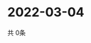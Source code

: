 # 2022-03-04
  共 0条

  <!-- BEGIN -->
  <!-- 最后更新时间Fri Mar 04 2022 09:05:38 GMT+0000 (Coordinated Universal Time) -->
  
  <!-- END -->
  
  